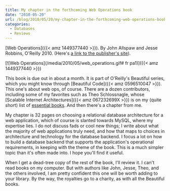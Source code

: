 ```yaml
---
title: My chapter in the forthcoming Web Operations book
date: "2010-05-20"
url: /blog/2010/05/20/my-chapter-in-the-forthcoming-web-operations-book/
categories:
  - Databases
  - Reviews
---
```

[Web Operations]({{< amz 1449377440 >}}). By John Allspaw and Jesse Robbins, O'Reilly 2010. (Here's [a link to the publisher's site](http://oreilly.com/catalog/0636920000136)).

[![Web Operations](/media/2010/05/web_operations.gif# fr pa1)]({{< amz 1449377440 >}})

This book is due out in about a month. It is part of O'Reilly's Beautiful series, which you might know through [Beautiful Code]({{< amz 0596510047 >}}). This one's about web ops, of course. There are a dozen contributors, including some of my favorites such as Theo Schlossnagle, whose [Scalable Internet Architectures]({{< amz 067232699X >}}) is on my (quite short) list of [essential books](/essential-books). And then there's a chapter from me.

My chapter is 32 pages on choosing a relational database architecture for a web application, which of course is slanted towards MySQL, where my expertise lies. I do not discuss fads or cool new things; I write about what the majority of web applications truly need, and how that maps to choices in architecture and technology for the database backend. I focus a lot on how to build a database backend that supports the application's operational requirements, in keeping with the theme of the book. This is a much simpler topic than it's often made into. I hope you'll find it useful.

When I get a dead-tree copy of the rest of the book, I'll review it. I can't read books on my computer. But with authors like John, Jesse, Theo, and the others involved, I am pretty confident this one will be worth adding to your library. By the way, the royalties go to a charity, as with all the Beautiful books.


